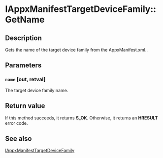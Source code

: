 # IAppxManifestTargetDeviceFamily::GetName

## Description

Gets the name of the target device family from the AppxManifest.xml..

## Parameters

### `name` [out, retval]

The target device family name.

## Return value

If this method succeeds, it returns **S_OK**. Otherwise, it returns an **HRESULT** error code.

## See also

[IAppxManifestTargetDeviceFamily](https://learn.microsoft.com/windows/desktop/api/appxpackaging/nn-appxpackaging-iappxmanifesttargetdevicefamily)